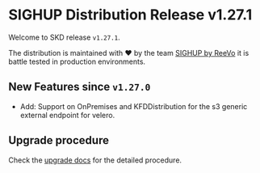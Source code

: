 # SIGHUP Distribution Release v1.27.1

Welcome to SKD release `v1.27.1`.

The distribution is maintained with ❤️ by the team [SIGHUP by ReeVo](https://sighup.io/) it is battle tested in production environments.

## New Features since `v1.27.0`

- Add: Support on OnPremises and KFDDistribution for the s3 generic external endpoint for velero.

## Upgrade procedure

Check the [upgrade docs](https://github.com/sighupio/furyctl/tree/main/docs/upgrades/kfd/README.md) for the detailed procedure.

